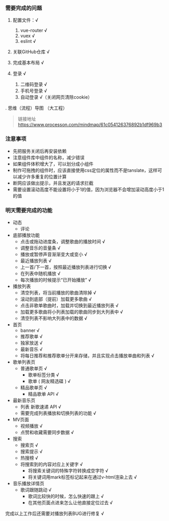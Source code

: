 ### 需要完成的问题
1. 配置文件：√
    1. vue-router √
    2. vuex √
    3. eslint √

2. 关联GitHub仓库 √

3. 完成基本布局 √

4. 登录 √
    1. 二维码登录 √
    2. 手机号登录 √
    4. 自动登录 √（关闭网页清除cookie）

. 思维（流程）导图 （大工程）
> 链接地址 https://www.processon.com/mindmap/61c054126376892b1df969b3

### 注意事项
- 先把服务关闭后再安装依赖
- 注意组件库中组件的名称，减少错误
- 如果组件体积增大了，可以划分成小组件
- 制作可拖拽的组件时，应该直接使用css定位的属性而不是tanslate，这样可以减少许多重复的位置计算
- 断网应该做出提示，并且发送的请求拦截
- 需要设置滚动高度不能设置将小于1的值，因为浏览器不会增加滚动高度小于1的值

### 明天需要完成的功能
- 动态
    - 评论 
- 底部播放功能
    - 点击或拖动进度条，调整歌曲的播放时间 √ 
    - 调整音乐的音量条 √
    - 播放或暂停声音渐渐变大或变小 √
    - 最近播放列表 √
    - 上一首/下一首，按照最近播放列表进行切换 √
    - 在列表中随机播放 √
    - 每次播放的时候提示“已开始播放” √                    
- 播放列表
    - 清空列表，将当前播放的歌曲清除掉 √
    - 滚动到底部（提前）加载更多歌曲 √
    - 点击非歌单歌曲时，加载并切换到最近播放列表 √
    - 加载更多歌曲将小列表加载的歌曲同步到大列表中 √
    - 清空列表不影响大列表中的数据 √
- 首页
    - banner √
    - 推荐歌单 √
    - 独家放送 √
    - 最新音乐 √
    - 将每日推荐和推荐歌单分开来存储，并且实现点击播放单曲和列表 √
- 歌单列表页
    - 普通歌单页 √
        - 歌单标签分类 √
        - 歌单 ( 网友精选碟 ) √
    - 精品歌单页 √
        - 精品歌单 API √
- 最新音乐页
    - 列表 新歌速递 API √
    - 需要完成列表播放和切换列表的功能 √
- MV页面
    - 视频播放 √
    - 点赞和收藏需要同步数据 √
- 搜索
    - 搜索页 √
    - 搜索提示 √
    - 热搜榜 √
    - 将搜索到的内容对应上关键字 √
        - 将搜索关键词的特殊字符转换成空字符 √
        - 将关键词用mark标签标记起来在通过v-html渲染上去 √
- 音乐播放详情页
    - 歌词跟随跳动 √
        - 歌词比较快的时候，怎么快速的跟上 √
        - 在其他页面点进来怎么让他直接定位过去 √

完成以上工作后还需要对播放列表BUG进行修复 √

